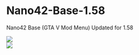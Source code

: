 # Nano42-Base-1.58

Nano42 Base (GTA V Mod Menu) Updated for 1.58

![](https://i.imgur.com/bH6ojdr.png)<br>![](https://i.imgur.com/bmzhdQ3.png)
